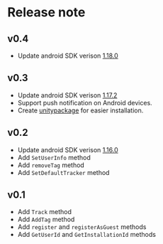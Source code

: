# Release note

## v0.4
- Update android SDK verison [1.18.0](https://doc.chabok.io/android/release-note.html#%D9%86%D8%B3%D8%AE%D9%87-%DB%B2%DB%B1%DB%B8%DB%B0---%DB%B1%DB%B3%DB%B9%DB%B8%DB%B0%DB%B6%DB%B1%DB%B2)

## v0.3
- Update android SDK verison [1.17.2](https://doc.chabokpush.com/android/release-note.html#%D9%86%D8%B3%D8%AE%D9%87-%DB%B2%DB%B1%DB%B7%DB%B2---%DB%B1%DB%B3%DB%B9%DB%B8%DB%B0%DB%B5%DB%B1%DB%B4)
- Support push notification on Android devices.
- Create [unitypackage](https://github.com/chabokpush/chabok-starter-unity/raw/master/chabok-unity.unitypackage) for easier installation.

## v0.2
- Update android SDK verison [1.16.0](https://doc.chabokpush.com/android/release-note.html#%D9%86%D8%B3%D8%AE%D9%87-%DB%B2%DB%B1%DB%B6%DB%B0---%DB%B1%DB%B3%DB%B9%DB%B8%DB%B0%DB%B2%DB%B1%DB%B8)
- Add `SetUserInfo` method
- Add `removeTag` method
- Add `SetDefaultTracker` method

## v0.1
- Add `Track` method
- Add `AddTag` method
- Add `register` and `registerAsGuest` methods
- Add `GetUserId` and `GetInstallationId` methods
